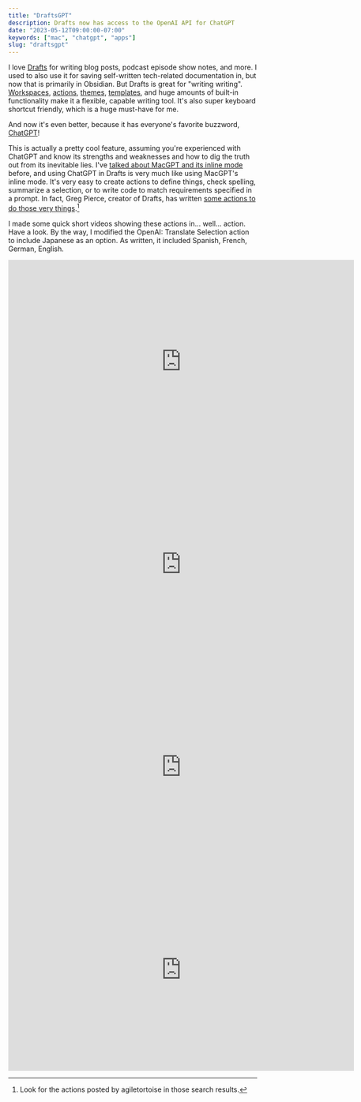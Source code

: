 ```yaml
---
title: "DraftsGPT"
description: Drafts now has access to the OpenAI API for ChatGPT
date: "2023-05-12T09:00:00-07:00"
keywords: ["mac", "chatgpt", "apps"]
slug: "draftsgpt"
---
```


I love [Drafts](https://getdrafts.com) for writing blog posts, podcast episode show notes, and more. I used to also use it for saving self-written tech-related documentation in, but now that is primarily in Obsidian. But Drafts is great for "writing writing". [Workspaces](https://actions.getdrafts.com/workspaces), [actions](https://actions.getdrafts.com/drafts_actions), [themes](https://actions.getdrafts.com/theme_definitions), [templates](https://docs.getdrafts.com/docs/actions/templates/), and huge amounts of built-in functionality make it a flexible, capable writing tool. It's also super keyboard shortcut friendly, which is a huge must-have for me.

And now it's even better, because it has everyone's favorite buzzword, [ChatGPT](https://forums.getdrafts.com/t/using-openai-chatgpt-with-drafts/14221)!

This is actually a pretty cool feature, assuming you're experienced with ChatGPT and know its strengths and weaknesses and how to dig the truth out from its inevitable lies. I've [talked about MacGPT and its inline mode](https://scottwillsey.com/allgpts/) before, and using ChatGPT in Drafts is very much like using MacGPT's inline mode. It's very easy to create actions to define things, check spelling, summarize a selection, or to write code to match requirements specified in a prompt. In fact, Greg Pierce, creator of Drafts, has written [some actions to do those very things](https://actions.getdrafts.com/search?utf8=✓&q=GPT).[^1]

I made some quick short videos showing these actions in... well... action. Have a look. By the way, I modified the OpenAI: Translate Selection action to include Japanese as an option. As written, it included Spanish, French, German, English.

<iframe width="700" height="411" src="https://www.youtube.com/embed/cPlq4uqQ7nU" title="YouTube video player" frameborder="0" allow="accelerometer; autoplay; clipboard-write; encrypted-media; gyroscope; picture-in-picture; web-share" allowfullscreen></iframe>

<iframe width="700" height="411" src="https://www.youtube.com/embed/41QIOTwnQng" title="YouTube video player" frameborder="0" allow="accelerometer; autoplay; clipboard-write; encrypted-media; gyroscope; picture-in-picture; web-share" allowfullscreen></iframe>

<iframe width="700" height="411" src="https://www.youtube.com/embed/P_DmcUSB6H0" title="YouTube video player" frameborder="0" allow="accelerometer; autoplay; clipboard-write; encrypted-media; gyroscope; picture-in-picture; web-share" allowfullscreen></iframe>

<iframe width="700" height="411" src="https://www.youtube.com/embed/8xO65A3mHH8" title="YouTube video player" frameborder="0" allow="accelerometer; autoplay; clipboard-write; encrypted-media; gyroscope; picture-in-picture; web-share" allowfullscreen></iframe>

[^1]: Look for the actions posted by agiletortoise in those search results.
